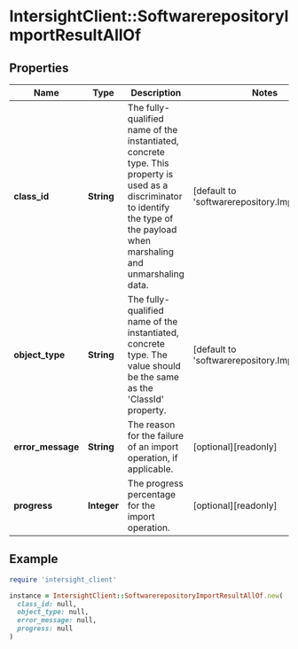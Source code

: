 # IntersightClient::SoftwarerepositoryImportResultAllOf

## Properties

| Name | Type | Description | Notes |
| ---- | ---- | ----------- | ----- |
| **class_id** | **String** | The fully-qualified name of the instantiated, concrete type. This property is used as a discriminator to identify the type of the payload when marshaling and unmarshaling data. | [default to &#39;softwarerepository.ImportResult&#39;] |
| **object_type** | **String** | The fully-qualified name of the instantiated, concrete type. The value should be the same as the &#39;ClassId&#39; property. | [default to &#39;softwarerepository.ImportResult&#39;] |
| **error_message** | **String** | The reason for the failure of an import operation, if applicable. | [optional][readonly] |
| **progress** | **Integer** | The progress percentage for the import operation. | [optional][readonly] |

## Example

```ruby
require 'intersight_client'

instance = IntersightClient::SoftwarerepositoryImportResultAllOf.new(
  class_id: null,
  object_type: null,
  error_message: null,
  progress: null
)
```

